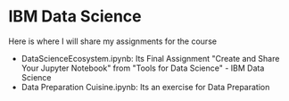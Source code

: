 # IBM Data Science
Here is where I will share my assignments for the course
- DataScienceEcosystem.ipynb: Its Final Assignment "Create and Share Your Jupyter Notebook" from "Tools for Data Science" - IBM Data Science
- Data Preparation Cuisine.ipynb: Its an exercise for Data Preparation
